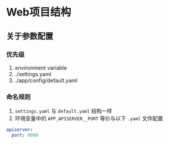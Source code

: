 # Web项目结构

## 关于参数配置

### 优先级
1. environment variable
2. ./settings.yaml 
3. ./app/config/default.yaml

### 命名规则
1. `settings.yaml` 与 `default.yaml` 结构一样
2. 环境变量中的 `APP_APISERVER__PORT` 等价与以下 `.yaml` 文件配置
```yaml
apiserver:
  port: 8080
```
